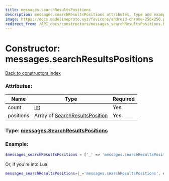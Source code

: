 ```yaml
---
title: messages.searchResultsPositions
description: messages.searchResultsPositions attributes, type and example
image: https://docs.madelineproto.xyz/favicons/android-chrome-256x256.png
redirect_from: /API_docs/constructors/messages_searchResultsPositions.html
---
```

# Constructor: messages.searchResultsPositions  
[Back to constructors index](index.md)



### Attributes:

| Name     |    Type       | Required |
|----------|---------------|----------|
|count|[int](../types/int.md) | Yes|
|positions|Array of [SearchResultsPosition](../types/SearchResultsPosition.md) | Yes|



### Type: [messages.SearchResultsPositions](../types/messages.SearchResultsPositions.md)


### Example:

```php
$messages_searchResultsPositions = ['_' => 'messages.searchResultsPositions', 'count' => int, 'positions' => [SearchResultsPosition, SearchResultsPosition]];
```  


Or, if you're into Lua:

```lua
messages_searchResultsPositions={_='messages.searchResultsPositions', count=int, positions={SearchResultsPosition}}

```


